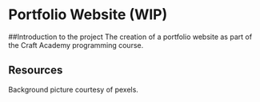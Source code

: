 # Portfolio Website (WIP)

##Introduction to the project
The creation of a portfolio website as part of the Craft Academy programming course.

## Resources
Background picture courtesy of pexels.

